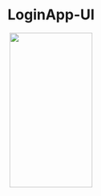 # LoginApp-UI

<img src="https://tefumaru.com/wp-content/uploads/2020/11/da72b79ab8d2d5df63a10ae25a90f0a7-1280x720.png" data-lazy-type="image" data-lazy-src="https://tefumaru.com/wp-content/uploads/2020/11/da72b79ab8d2d5df63a10ae25a90f0a7-1280x720.png" class="lazy attachment-large_size size-large_size wp-post-image lazy-loaded" alt="" data-lazy-srcset="https://tefumaru.com/wp-content/uploads/2020/11/da72b79ab8d2d5df63a10ae25a90f0a7-1280x720.png 1280w, https://tefumaru.com/wp-content/uploads/2020/11/da72b79ab8d2d5df63a10ae25a90f0a7-320x180.png 320w, https://tefumaru.com/wp-content/uploads/2020/11/da72b79ab8d2d5df63a10ae25a90f0a7-640x360.png 640w" data-lazy-sizes="(max-width: 1280px) 100vw, 1280px" srcset="https://tefumaru.com/wp-content/uploads/2020/11/da72b79ab8d2d5df63a10ae25a90f0a7-1280x720.png 1280w, https://tefumaru.com/wp-content/uploads/2020/11/da72b79ab8d2d5df63a10ae25a90f0a7-320x180.png 320w, https://tefumaru.com/wp-content/uploads/2020/11/da72b79ab8d2d5df63a10ae25a90f0a7-640x360.png 640w" sizes="(max-width: 1280px) 100vw, 1280px">

<img class="lazy alignnone wp-image-2388 lazy-loaded" src="http://tefumaru.com/wp-content/uploads/2020/11/gif.gif" data-lazy-type="image" data-lazy-src="http://tefumaru.com/wp-content/uploads/2020/11/gif.gif" alt="" width="165" height="308">
